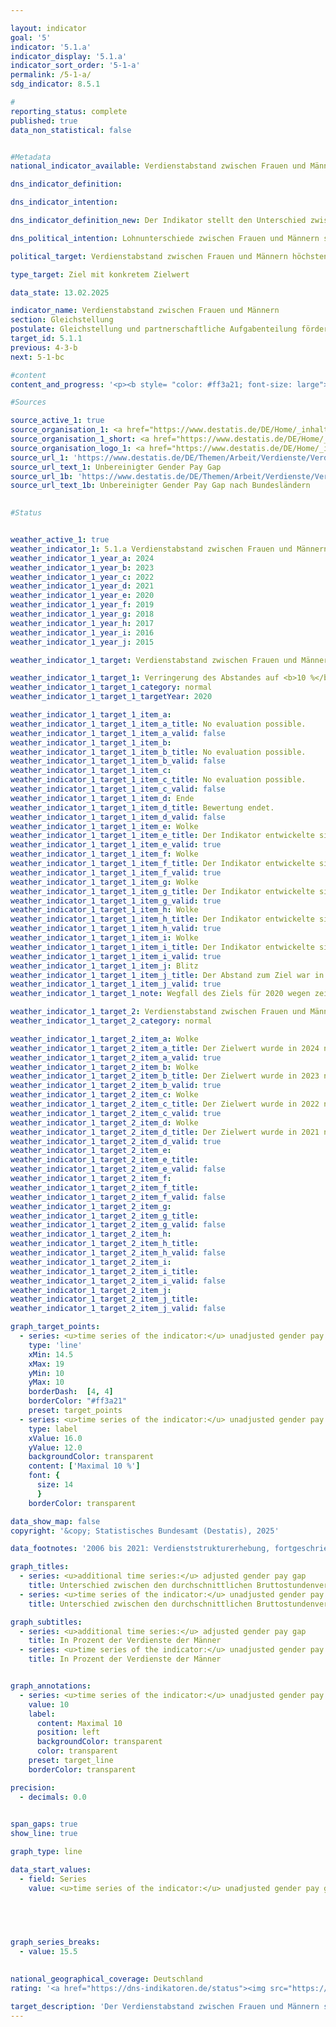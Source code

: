 ```yaml
---

layout: indicator        
goal: '5'        
indicator: '5.1.a'        
indicator_display: '5.1.a'        
indicator_sort_order: '5-1-a'        
permalink: /5-1-a/        
sdg_indicator: 8.5.1        

#
reporting_status: complete        
published: true        
data_non_statistical: false        


#Metadata        
national_indicator_available: Verdienstabstand zwischen Frauen und Männern        

dns_indicator_definition:         

dns_indicator_intention:         

dns_indicator_definition_new: Der Indikator stellt den Unterschied zwischen den durchschnittlichen Bruttostundenverdiensten von Frauen und Männern als Anteil an den durchschnittlichen Bruttostundenverdiensten der Männer dar.        

dns_political_intention: Lohnunterschiede zwischen Frauen und Männern sind in modernen Erwerbsgesellschaften ein Zeichen für soziale Ungleichheit. Die Verringerung der Lohnunterschiede ist ein Indikator für Fortschritte auf dem Weg zur Gleichstellung.        

political_target: Verdienstabstand zwischen Frauen und Männern höchstens 10&nbsp;% bis 2030        

type_target: Ziel mit konkretem Zielwert        

data_state: 13.02.2025        

indicator_name: Verdienstabstand zwischen Frauen und Männern        
section: Gleichstellung        
postulate: Gleichstellung und partnerschaftliche Aufgabenteilung fördern        
target_id: 5.1.1        
previous: 4-3-b        
next: 5-1-bc        

#content         
content_and_progress: '<p><b style= "color: #ff3a21; font-size: large">5.1.a Verdienstabstand zwischen Frauen und Männern</b><br><br>Dieser Indikator bildet den unbereinigten geschlechtsspezifischen Verdienstabstand (unadjusted gender pay gap) ab. Er stellt ausschließlich das Verhältnis der durchschnittlichen Bruttostundenverdienste von Frauen und Männern dar. Im unbereinigten Gender Pay Gap (GPG) spiegeln sich somit auch Lohnunterschiede wider, die auf Faktoren wie unterschiedliche Berufe, Branchenzugehörigkeiten, Qualifikationen oder Erwerbsbiografien von Frauen und Männern zurückzuführen sind.<br><br>Bis einschließlich 2021&nbsp;basierte der Indikator auf der vierjährlichen Verdienststrukturerhebung. Seit 2022&nbsp;dient die jährliche Verdiensterhebung als Datengrundlage. Diese wird von den Statistischen Ämtern der Länder als repräsentative Stichprobenerhebung mit Auskunftspflicht in bis zu 58&nbsp;000&nbsp;Betrieben durchgeführt. Auf Basis dieser Daten werden Ergebnisse differenziert nach Alter, Bildungsstand, Anforderungsniveau, Tätigkeit, Tarifbindung, Unternehmensgröße und Wirtschaftsabschnitten berechnet und der bereinigte Gender Pay Gap ermittelt. Für beide Kennzahlen&nbsp;–&nbsp;bereinigt und unbereinigt&nbsp;–&nbsp;gilt die EU-Abgrenzung, wonach Beschäftigte in der Land- und Forstwirtschaft, Fischerei, öffentlichen Verwaltung, Verteidigung, Sozialversicherung sowie in Kleinstbetrieben unberücksichtigt bleiben.<br><br>Im Zeitraum 2020&nbsp;bis 2023&nbsp;verdienten Frauen pro Stunde durchschnittlich 18&nbsp;% weniger als Männer. Im Jahr 2024&nbsp;verringerte sich dieser Abstand auf 16&nbsp;%. Das Ziel, den unbereinigten GPG bis 2020&nbsp;auf 10&nbsp;% zu senken, wurde damit nicht erreicht. Auch bei Fortsetzung der bisherigen Entwicklung ist nicht zu erwarten, dass dieses Ziel bis 2030&nbsp;erreicht wird.<br><br>Langfristig zeigt sich in Deutschland ein langsamer, aber stetiger Rückgang des unbereinigten GPG: 2012&nbsp;lag er noch bei 23&nbsp;% und damit 7&nbsp;Prozentpunkte über dem Wert von 2024. Ein Vergleich der Bundesländer zeigt deutliche regionale Unterschiede: 2024&nbsp;verzeichneten Baden-Württemberg und Hessen mit jeweils 19&nbsp;% die höchsten Verdienstunterschiede, während Sachsen-Anhalt (4&nbsp;%) und Brandenburg (2&nbsp;%) die niedrigsten Werte aufwiesen.<br><br>Analysen zu den Ursachen des GPG zeigen, dass etwa 63&nbsp;% der Verdienstlücke darauf zurückzuführen sind, dass Frauen häufiger in Berufen, Branchen und Positionen mit geringerer Entlohnung tätig sind. Ein weiterer wesentlicher Faktor ist der Beschäftigungsumfang: Frauen arbeiten überdurchschnittlich häufig in Teilzeit, was meist mit einem geringeren durchschnittlichen Bruttostundenverdienst einhergeht. Dieser Aspekt trägt rund 19&nbsp;% zur Verdienstlücke bei. Etwa 12&nbsp;% entfallen auf Unterschiede im Anforderungsniveau der ausgeübten Tätigkeiten.<br><br>Die verbleibenden 37&nbsp;% der Verdienstlücke bilden den bereinigten GPG, der im Jahr 2024&nbsp;bei 6&nbsp;% lag. Im Gegensatz zum unbereinigten GPG zeigt sich beim bereinigten Wert ein deutlich einheitlicheres Bild auf Ebene der Bundesländer: 2024&nbsp;lag er im Früheren Bundesgebiet einschließlich Berlin bei 6&nbsp;%, in den Neuen Ländern bei 8&nbsp;%. Eine detaillierte Auswertung nach einzelnen Bundesländern ist aufgrund methodisch bedingter Schwankungen seit Einführung der neuen Verdiensterhebung im Jahr 2022&nbsp;nicht möglich.<br><br>Im europäischen Vergleich liegen überwiegend Daten bis 2023&nbsp;vor. Seit 2010&nbsp;liegt der unbereinigte GPG in Deutschland durchgehend über dem Durchschnitt der Europäischen Union (EU). Nur Lettland verzeichnete mit 19&nbsp;% einen noch höheren geschlechtsspezifischen Verdienstunterschied. Österreich, Tschechien und Ungarn lagen&nbsp;–&nbsp;wie Deutschland&nbsp;–&nbsp;jeweils bei 18&nbsp;%. Die geringsten Unterschiede im Bruttostundenverdienst zwischen Frauen und Männern wurden in Luxemburg (‒1&nbsp;%), Belgien (1&nbsp;%) und Italien (2&nbsp;%) gemessen.</p>'                

#Sources        

source_active_1: true
source_organisation_1: <a href="https://www.destatis.de/DE/Home/_inhalt.html" target="_blank">Statistisches Bundesamt</a>
source_organisation_1_short: <a href="https://www.destatis.de/DE/Home/_inhalt.html" target="_blank">Statistisches Bundesamt</a>
source_organisation_logo_1: <a href="https://www.destatis.de/DE/Home/_inhalt.html" target="_blank"><img src="https://dns-indikatoren.de/public/OrgImgDe/destatis.png" alt="Statistisches Bundesamt" title=" Klicken Sie hier um zur Homepage der Organisation Statistisches Bundesamt zu gelangen." style="height:60px; width:148px; border:transparent"/></a>
source_url_1: 'https://www.destatis.de/DE/Themen/Arbeit/Verdienste/Verdienste-GenderPayGap/Tabellen/ugpg-01-gebietsstand.html'
source_url_text_1: Unbereinigter Gender Pay Gap
source_url_1b: 'https://www.destatis.de/DE/Themen/Arbeit/Verdienste/Verdienste-GenderPayGap/Tabellen/ugpg-02-bundeslaender-ab-2014.html'
source_url_text_1b: Unbereinigter Gender Pay Gap nach Bundesländern
        

#Status        


weather_active_1: true
weather_indicator_1: 5.1.a Verdienstabstand zwischen Frauen und Männern
weather_indicator_1_year_a: 2024
weather_indicator_1_year_b: 2023
weather_indicator_1_year_c: 2022
weather_indicator_1_year_d: 2021
weather_indicator_1_year_e: 2020
weather_indicator_1_year_f: 2019
weather_indicator_1_year_g: 2018
weather_indicator_1_year_h: 2017
weather_indicator_1_year_i: 2016
weather_indicator_1_year_j: 2015

weather_indicator_1_target: Verdienstabstand zwischen Frauen und Männern höchstens 10 Prozent bis 2030

weather_indicator_1_target_1: Verringerung des Abstandes auf <b>10 %</b> bis <b>2020</b>
weather_indicator_1_target_1_category: normal
weather_indicator_1_target_1_targetYear: 2020

weather_indicator_1_target_1_item_a: 
weather_indicator_1_target_1_item_a_title: No evaluation possible.
weather_indicator_1_target_1_item_a_valid: false
weather_indicator_1_target_1_item_b: 
weather_indicator_1_target_1_item_b_title: No evaluation possible.
weather_indicator_1_target_1_item_b_valid: false
weather_indicator_1_target_1_item_c: 
weather_indicator_1_target_1_item_c_title: No evaluation possible.
weather_indicator_1_target_1_item_c_valid: false
weather_indicator_1_target_1_item_d: Ende
weather_indicator_1_target_1_item_d_title: Bewertung endet.
weather_indicator_1_target_1_item_d_valid: false
weather_indicator_1_target_1_item_e: Wolke
weather_indicator_1_target_1_item_e_title: Der Indikator entwickelte sich in 2020 zwar in die gewünschte Richtung auf das Ziel zu, bei Fortsetzung der Entwicklung wäre das Ziel im Zieljahr aber um mehr als 20 % der Differenz zwischen Zielwert und dem Wert aus 2020 verfehlt worden.
weather_indicator_1_target_1_item_e_valid: true
weather_indicator_1_target_1_item_f: Wolke
weather_indicator_1_target_1_item_f_title: Der Indikator entwickelte sich in 2019 zwar in die gewünschte Richtung auf das Ziel zu, bei Fortsetzung der Entwicklung wäre das Ziel im Zieljahr aber um mehr als 20 % der Differenz zwischen Zielwert und dem Wert aus 2019 verfehlt worden.
weather_indicator_1_target_1_item_f_valid: true
weather_indicator_1_target_1_item_g: Wolke
weather_indicator_1_target_1_item_g_title: Der Indikator entwickelte sich in 2018 zwar in die gewünschte Richtung auf das Ziel zu, bei Fortsetzung der Entwicklung wäre das Ziel im Zieljahr aber um mehr als 20 % der Differenz zwischen Zielwert und dem Wert aus 2018 verfehlt worden.
weather_indicator_1_target_1_item_g_valid: true
weather_indicator_1_target_1_item_h: Wolke
weather_indicator_1_target_1_item_h_title: Der Indikator entwickelte sich in 2017 zwar in die gewünschte Richtung auf das Ziel zu, bei Fortsetzung der Entwicklung wäre das Ziel im Zieljahr aber um mehr als 20 % der Differenz zwischen Zielwert und dem Wert aus 2017 verfehlt worden.
weather_indicator_1_target_1_item_h_valid: true
weather_indicator_1_target_1_item_i: Wolke
weather_indicator_1_target_1_item_i_title: Der Indikator entwickelte sich in 2016 zwar in die gewünschte Richtung auf das Ziel zu, bei Fortsetzung der Entwicklung wäre das Ziel im Zieljahr aber um mehr als 20 % der Differenz zwischen Zielwert und dem Wert aus 2016 verfehlt worden.
weather_indicator_1_target_1_item_i_valid: true
weather_indicator_1_target_1_item_j: Blitz
weather_indicator_1_target_1_item_j_title: Der Abstand zum Ziel war in 2015 konstant hoch oder hat sich vergrößert. Der Indikator entwickelte sich also nicht in die gewünschte Richtung.
weather_indicator_1_target_1_item_j_valid: true
weather_indicator_1_target_1_note: Wegfall des Ziels für 2020 wegen zeitlichen Ablaufs.

weather_indicator_1_target_2: Verdienstabstand zwischen Frauen und Männern höchstens <b>10 %</b> bis <b>2030</b>
weather_indicator_1_target_2_category: normal

weather_indicator_1_target_2_item_a: Wolke
weather_indicator_1_target_2_item_a_title: Der Zielwert wurde in 2024 nicht erreicht, aber die durchschnittliche Entwicklung wies in die gewünschte Richtung.
weather_indicator_1_target_2_item_a_valid: true
weather_indicator_1_target_2_item_b: Wolke
weather_indicator_1_target_2_item_b_title: Der Zielwert wurde in 2023 nicht erreicht, aber die durchschnittliche Entwicklung wies in die gewünschte Richtung.
weather_indicator_1_target_2_item_b_valid: true
weather_indicator_1_target_2_item_c: Wolke
weather_indicator_1_target_2_item_c_title: Der Zielwert wurde in 2022 nicht erreicht, aber die durchschnittliche Entwicklung wies in die gewünschte Richtung.
weather_indicator_1_target_2_item_c_valid: true
weather_indicator_1_target_2_item_d: Wolke
weather_indicator_1_target_2_item_d_title: Der Zielwert wurde in 2021 nicht erreicht, aber die durchschnittliche Entwicklung wies in die gewünschte Richtung.
weather_indicator_1_target_2_item_d_valid: true
weather_indicator_1_target_2_item_e: 
weather_indicator_1_target_2_item_e_title: 
weather_indicator_1_target_2_item_e_valid: false
weather_indicator_1_target_2_item_f: 
weather_indicator_1_target_2_item_f_title: 
weather_indicator_1_target_2_item_f_valid: false
weather_indicator_1_target_2_item_g: 
weather_indicator_1_target_2_item_g_title: 
weather_indicator_1_target_2_item_g_valid: false
weather_indicator_1_target_2_item_h: 
weather_indicator_1_target_2_item_h_title: 
weather_indicator_1_target_2_item_h_valid: false
weather_indicator_1_target_2_item_i: 
weather_indicator_1_target_2_item_i_title: 
weather_indicator_1_target_2_item_i_valid: false
weather_indicator_1_target_2_item_j: 
weather_indicator_1_target_2_item_j_title: 
weather_indicator_1_target_2_item_j_valid: false        

graph_target_points:
  - series: <u>time series of the indicator:</u> unadjusted gender pay gap
    type: 'line'
    xMin: 14.5
    xMax: 19
    yMin: 10
    yMax: 10
    borderDash:  [4, 4]
    borderColor: "#ff3a21"
    preset: target_points
  - series: <u>time series of the indicator:</u> unadjusted gender pay gap
    type: label
    xValue: 16.0
    yValue: 12.0
    backgroundColor: transparent
    content: ['Maximal 10 %']
    font: {
      size: 14
      }
    borderColor: transparent        

data_show_map: false        
copyright: '&copy; Statistisches Bundesamt (Destatis), 2025'        

data_footnotes: '2006 bis 2021: Verdienststrukturerhebung, fortgeschrieben mit Ergebnissen der vierteljährlichen Verdiensterhebung.<br>• Ab 2022: Ergebnisse der Verdiensterhebung.'        

graph_titles: 
  - series: <u>additional time series:</u> adjusted gender pay gap
    title: Unterschied zwischen den durchschnittlichen Bruttostundenverdiensten von Frauen und Männern
  - series: <u>time series of the indicator:</u> unadjusted gender pay gap
    title: Unterschied zwischen den durchschnittlichen Bruttostundenverdiensten von Frauen und Männern        

graph_subtitles: 
  - series: <u>additional time series:</u> adjusted gender pay gap
    title: In Prozent der Verdienste der Männer
  - series: <u>time series of the indicator:</u> unadjusted gender pay gap
    title: In Prozent der Verdienste der Männer        


graph_annotations:
  - series: <u>time series of the indicator:</u> unadjusted gender pay gap
    value: 10
    label:
      content: Maximal 10 
      position: left
      backgroundColor: transparent
      color: transparent
    preset: target_line
    borderColor: transparent        

precision: 
  - decimals: 0.0
            

span_gaps: true        
show_line: true        

graph_type: line                

data_start_values: 
  - field: Series
    value: <u>time series of the indicator:</u> unadjusted gender pay gap        

        

        

graph_series_breaks: 
  - value: 15.5
                            

national_geographical_coverage: Deutschland                
rating: '<a href="https://dns-indikatoren.de/status"><img src="https://sdg-indikatoren.de/public/Wettersymbole/Wolke.png" title="Der Zielwert wurde in 2024 nicht erreicht, aber die durchschnittliche Entwicklung wies in die gewünschte Richtung." alt="Wettersymbol Wolke"/></a>'        

target_description: 'Der Verdienstabstand zwischen Frauen und Männern soll jedes Jahr höchstens 10 % des durchschnittlichen Verdienstes der Männer betragen.<br><br>• Ausgehend von der Zielformulierung würde der politisch festgelegte Zielwert seit 2021 jedes Jahr erreicht werden. Der Indikatorwert liegt jedoch dauerhaft deutlich über dem Zielwert. Der Indikator 5.1.a wird daher für das Jahr 2024 mit <b>Wolke</b> bewertet.<br><br><u>Hinweis:</u> Die Bewertung <b>Gewitter</b> wird nicht vergeben, da die durchschnittliche Entwicklung der letzten sechs Jahre auf eine Verbesserung hindeutet.'        
---
```


